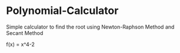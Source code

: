 # Polynomial-Calculator
Simple calculator to find the root using Newton-Raphson Method and Secant Method

f(x) = x^4-2
